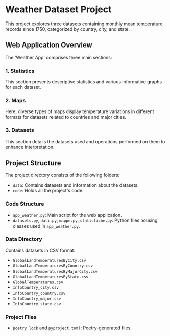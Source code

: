 # Weather Dataset Project

This project explores three datasets containing monthly mean temperature records since 1750, categorized by country, city, and state.

## Web Application Overview

The 'Weather App' comprises three main sections:

### 1. Statistics

This section presents descriptive statistics and various informative graphs for each dataset.

### 2. Maps

Here, diverse types of maps display temperature variations in different formats for datasets related to countries and major cities.

### 3. Datasets

This section details the datasets used and operations performed on them to enhance interpretation.

## Project Structure

The project directory consists of the following folders:

- `data`: Contains datasets and information about the datasets.
- `code`: Holds all the project's code.

### Code Structure

- `app_weather.py`: Main script for the web application.
- `datasets.py`, `dati.py`, `mappe.py`, `statistiche.py`: Python files housing classes used in `app_weather.py`.

### Data Directory

Contains datasets in CSV format:

- `GlobalLandTemperaturesByCity.csv`
- `GlobalLandTemperaturesByCountry.csv`
- `GlobalLandTemperaturesByMajorCity.csv`
- `GlobalLandTemperaturesByState.csv`
- `GlobalTemperatures.csv`
- `InfoCountry_city.csv`
- `InfoCountry_country.csv`
- `InfoCountry_major.csv`
- `InfoCountry_state.csv`

### Project Files
- `poetry.lock` and `pyproject.toml`: Poetry-generated files.
